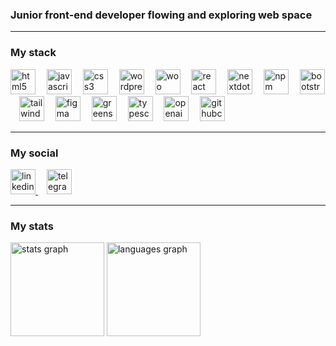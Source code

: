 ### Junior front-end developer flowing and exploring web space 
<hr>

### My stack
<div>
  <img src="https://cdn.simpleicons.org/html5/8DD6F9" height="40" alt="html5 logo"  />
  <img width='10'/>
  <img src="https://cdn.simpleicons.org/javascript/8DD6F9" height="40" alt="javascript logo"  />
  <img width='10'/>
  <img src="https://cdn.simpleicons.org/css3/8DD6F9" height="40" alt="css3 logo"  />
  <img width='10'/>
  <img src="https://cdn.simpleicons.org/wordpress/8DD6F9" height="40" alt="wordpress logo"  />
  <img width='10'/>
  <img src="https://cdn.simpleicons.org/woo/8DD6F9" height="40" alt="woo logo"  />
  <img width='10'/>
  <img src="https://cdn.simpleicons.org/react/8DD6F9" height="40" alt="react logo"  />
  <img width='10'/>
  <img src="https://cdn.simpleicons.org/nextdotjs/8DD6F9" height="40" alt="nextdotjs logo"  />
  <img width='10'/>
  <img src="https://cdn.simpleicons.org/npm/8DD6F9" height="40" alt="npm logo"  />
  <img width='10'/>
  <img src="https://cdn.simpleicons.org/bootstrap/8DD6F9" height="40" alt="bootstrap logo"  />
  <img width='10'/>
  <img src="https://cdn.simpleicons.org/tailwindcss/8DD6F9" height="40" alt="tailwindcss logo"  />
  <img width='10'/>
  <img src="https://cdn.simpleicons.org/figma/8DD6F9" height="40" alt="figma logo"  />
  <img width='10'/>
  <img src="https://cdn.simpleicons.org/greensock/8DD6F9" height="40" alt="greensock logo"  />
  <img width='10'/>
  <img src="https://cdn.simpleicons.org/typescript/8DD6F9" height="40" alt="typescript logo"  />
  <img width='10'/>
  <img src="https://cdn.simpleicons.org/openai/8DD6F9" height="40" alt="openai logo"  />
  <img width='10'/>
  <img src="https://cdn.simpleicons.org/githubcopilot/8DD6F9" height="40" alt="githubcopilot logo"  />
</div>
<hr>

### My social
<div>
  <a href="https://www.linkedin.com/in/ekaterynakravchuk/" target="_blank">
    <img src="https://cdn.simpleicons.org/linkedin/8DD6F9" height="40" alt="linkedin logo"  />
  </a>
  <img width='10'/>
  <a href="https://t.me/katiabeing" target="_blank">
    <img src="https://cdn.simpleicons.org/telegram/8DD6F9" height="40" alt="telegram logo"  />
  </a>
</div>
<hr>

### My stats
<div>
  <img src="http://github-profile-summary-cards.vercel.app/api/cards/profile-details?username=ekaterynakravchuk&theme=nord_dark" height="150" alt="stats graph"  />
  <img src="http://github-profile-summary-cards.vercel.app/api/cards/repos-per-language?username=ekaterynakravchuk&theme=nord_dark" height="150" alt="languages graph"  />
</div>


